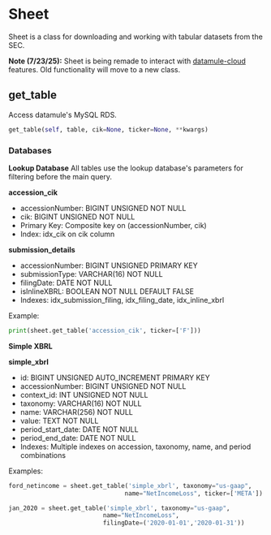 # Sheet

Sheet is a class for downloading and working with tabular datasets from the SEC.

**Note (7/23/25):** Sheet is being remade to interact with [datamule-cloud](https://datamule.xyz/products) features. Old functionality will move to a new class.

## get_table

Access datamule's MySQL RDS.

```python
get_table(self, table, cik=None, ticker=None, **kwargs)
```

### Databases

**Lookup Database**
All tables use the lookup database's parameters for filtering before the main query.

**accession_cik**
- accessionNumber: BIGINT UNSIGNED NOT NULL
- cik: BIGINT UNSIGNED NOT NULL
- Primary Key: Composite key on (accessionNumber, cik)
- Index: idx_cik on cik column

**submission_details**
- accessionNumber: BIGINT UNSIGNED PRIMARY KEY
- submissionType: VARCHAR(16) NOT NULL
- filingDate: DATE NOT NULL
- isInlineXBRL: BOOLEAN NOT NULL DEFAULT FALSE
- Indexes: idx_submission_filing, idx_filing_date, idx_inline_xbrl

Example:
```python
print(sheet.get_table('accession_cik', ticker=['F']))
```

**Simple XBRL**

**simple_xbrl**
- id: BIGINT UNSIGNED AUTO_INCREMENT PRIMARY KEY
- accessionNumber: BIGINT UNSIGNED NOT NULL
- context_id: INT UNSIGNED NOT NULL
- taxonomy: VARCHAR(16) NOT NULL
- name: VARCHAR(256) NOT NULL
- value: TEXT NOT NULL
- period_start_date: DATE NOT NULL
- period_end_date: DATE NOT NULL
- Indexes: Multiple indexes on accession, taxonomy, name, and period combinations

Examples:
```python
ford_netincome = sheet.get_table('simple_xbrl', taxonomy="us-gaap", 
                                name="NetIncomeLoss", ticker=['META'])

jan_2020 = sheet.get_table('simple_xbrl', taxonomy="us-gaap", 
                          name="NetIncomeLoss", 
                          filingDate=('2020-01-01','2020-01-31'))
```